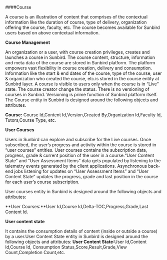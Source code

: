 
####Course

A course is an illustration of content that comprises of the contextual information like the duration of course, type of delivery, organization offering the course, faculty, etc. The course becomes available for Sunbird users based on above contextual information.
 
**Course Management**

An organization or a user, with course creation privileges, creates and launches a course in Sunbird. 
The course content, structure, information and meta data of the course are stored in Sunbird platform. The platform empowers vast flexibility in course creation, delivery and consumption. Information like the start & end dates of the course, type of the course, user & organization who created the course, etc.is stored in the course entity at Sunbird layer. A course is visible to users only when the course is in “Live” state. The course creator change the status. There is no versioning of courses in Sunbird. Versioning is prime function of Sunbird platform itself.
The Course entity in Sunbird is designed around the following objects and attributes.

**Course:** Course Id,Content Id,Version,Created By,Organization Id,Faculty Id, Tutors,Course Type, etc.

**User Courses** 

Users in Sunbird can explore and subscribe for the Live courses. Once subscribed, the user’s progress and activity within the course is stored in “user courses” entities. User courses contains the subscription data, progress, grade & current position of the user in a course.“User Content State” and “User Assessment Items” data gets populated by listening to the telemetry events generated by the client applications. Asynchronous back-end jobs listening for updates on “User Assessment Items” and “User Content State” updates the progress, grade and last position in the course for each user’s course subscription.

User courses entity in Sunbird is designed around the following objects and attributes:

**User Courses:**User Id,Course Id,Delta-TOC,Progress,Grade,Last Content Id.

**User content state**

It contains the consumption details of content (inside or outside a course) by a user.User Content State entity in Sunbird is designed around the following objects and attributes: 
**User Content State**:User Id,Content Id,Course Id, Consumption Status,Score,Result,Grade,View Count,Completion Count,etc.

